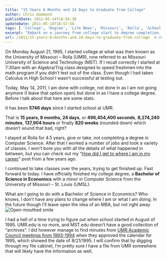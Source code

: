 ```yaml
---
title: "15 Years 8 Months and 24 Days to Graduate from College"
author: Chris Hammond
publishDate: 2011-05-14T18:56:30
updateDate: 2011-05-14T18:57:58
tags: [ 'College', 'Degree', 'Life News', 'Missouri', 'Rolla', 'School', 'St Louis' ]
excerpt: "Embark on a journey from college start to degree completion. Explore 15+ years in academia, culminating in a Bachelor of Science in Economics."
url: /2011/15-years-8-months-and-24-days-to-graduate-from-college  # Use the generated URL with year
---
```

<p>On Monday August 21, 1995, I started college at what was then known as the University of Missouri – Rolla (UMR), now referred to as Missouri University of Science and Technology (MST). If I recall correctly I started at 7:30am with an Algebra/Trig class designed to speed freshmen into the math program if you didn’t test out of the class. Even though I had taken Calculus in High School I wasn’t successful at testing out.</p>  <p>Today, May 14, 2011, I am done with college, not done in as I am not going anymore (I leave that option open) but done in as I have a college degree. Before I talk about that here are some stats.</p>  <p>It has been <strong>5746 days</strong> since I started school at UMR.</p>  <p>That is <strong>15 years, 8 months, 24 days</strong>, or <strong>496,454,400 seconds</strong>, <strong>8,274,240 minutes</strong>, <strong>137,904 hours</strong> or finally <strong>820 weeks</strong> (rounded down) which doesn’t sound that bad, right?</p>  <p>I stayed at Rolla for 4.5 years, give or take, not completing a degree in Computer Science. After that I worked a number of jobs and took a variety of classes. I won’t bore you with all the details of what happened in between, but you can check out my “<a href="https://www.chrishammond.com/blog/itemid/1375/how-did-i-get-to-where-i-am-in-my-career" target="_blank">How did I get to where I am in my career</a>” post from a few years ago.</p>    <p>I continued to take classes over the years, trying to get finished up. Fast forward to today. I have officially finished my college degree, a <strong>Bachelor of Science in Economics</strong> with a minor in Computer Science from the University of Missouri – St. Louis (UMSL).</p>    <p>What am I going to do with a Bachelor of Science in Economics? Who knows, I don’t have any plans to change where I am or what I am doing. In the future though I’ll leave open the idea of an MBA, but not right away <img style="border-bottom-style: none; border-right-style: none; border-top-style: none; border-left-style: none" class="wlEmoticon wlEmoticon-openmouthedsmile" alt="Open-mouthed smile" src="/assets/images/PublishThumbnails//Windows-Live-Writer/429789888b75_8C5A/wlEmoticon-openmouthedsmile_2.png" /></p>    <p>I had a hell of a time trying to figure out when school started in August of 1995. UMR.edu is no more, and MST.edu doesn’t have a good collection of “archives”. I did however manage to find minutes from <a href="https://scholarsmine.mst.edu/minutes/pdf/fs_9394_09007dcc80780fc8.pdf" target="_blank">UMR Academic Council meetings from 1993-1994</a> when they approved the calendar for 1995, which showed the date of 8/21/1995. I will confirm that by digging through my file cabinet, I’m pretty sure I have a file from UMR somewhere that will likely have the information as well.</p>


